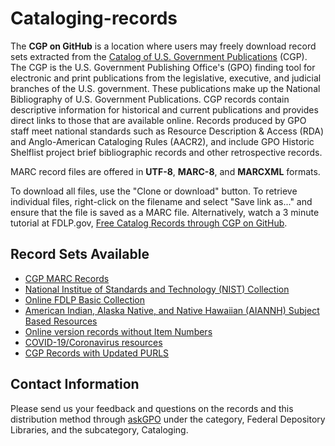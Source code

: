 # Cataloging-records

The **CGP on GitHub** is a location where users may freely download record sets extracted from the [Catalog of U.S. Government Publications](https://catalog.gpo.gov) (CGP). The CGP is the U.S. Government Publishing Office's (GPO) finding tool for electronic and print publications from the legislative, executive, and judicial branches of the U.S. government. These publications make up the National Bibliography of U.S. Government Publications. CGP records contain descriptive information for historical and current publications and provides direct links to those that are available online. Records produced by GPO staff meet national standards such as Resource Description & Access (RDA) and Anglo-American Cataloging Rules (AACR2), and include GPO Historic Shelflist project brief bibliographic records and other retrospective records.  

MARC record files are offered in **UTF-8**, **MARC-8**, and **MARCXML** formats.  

To download all files, use the "Clone or download" button. To retrieve individual files, right-click on the filename and select "Save link as..." and ensure that the file is saved as a MARC file. Alternatively, watch a 3 minute tutorial at FDLP.gov, [Free Catalog Records through CGP on GitHub](https://www.fdlp.gov/free-catalog-records-through-cgp-on-github "Free Catalog Records through CGP on GitHub").
  
## Record Sets Available

- [CGP MARC Records](https://github.com/usgpo/cataloging-records/tree/master/CGP_MARC_Records)
- [National Institue of Standards and Technology (NIST) Collection](https://github.com/usgpo/cataloging-records/tree/master/NIST_Collection)
- [Online FDLP Basic Collection](https://github.com/usgpo/cataloging-records/tree/master/Online_FDLP_Basic_Collection)
- [American Indian, Alaska Native, and Native Hawaiian (AIANNH) Subject Based Resources](https://github.com/usgpo/cataloging-records/tree/master/AIANNH_Subject-Based-Resources)
- [Online version records without Item Numbers](https://github.com/usgpo/cataloging-records/tree/master/Online_version_records_without_item_numbers)
- [COVID-19/Coronavirus resources](https://github.com/usgpo/cataloging-records/tree/master/COVID-19_Coronavirus)
- [CGP Records with Updated PURLS](https://github.com/usgpo/cataloging-records/tree/master/CGP_Records_with_Updated_PURLs)

## Contact Information

Please send us your feedback and questions on the records and this distribution method through [askGPO](https://www.gpo.gov/askgpo "FDLP.gov: Contact GPO via askGPO") under the category, Federal Depository Libraries, and the subcategory, Cataloging.
